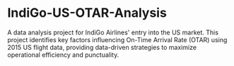 # IndiGo-US-OTAR-Analysis
A data analysis project for IndiGo Airlines' entry into the US market. This project identifies key factors influencing On-Time Arrival Rate (OTAR) using 2015 US flight data, providing data-driven strategies to maximize operational efficiency and punctuality.
